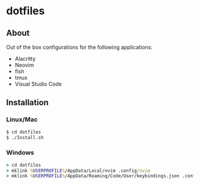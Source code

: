 # dotfiles

## About

Out of the box configurations for the following applications:  
- Alacritty
- Neovim
- fish
- tmux
- Visual Studio Code

## Installation

### Linux/Mac

```bash
$ cd dotfiles
$ ./Install.sh
```

### Windows

```cmd
> cd dotfiles
> mklink %USERPROFILE%/AppData/Local/nvim .config/nvim
> mklink %USERPROFILE%/AppData/Roaming/Code/User/keybindings.json .config/Code/User/keybindings
```